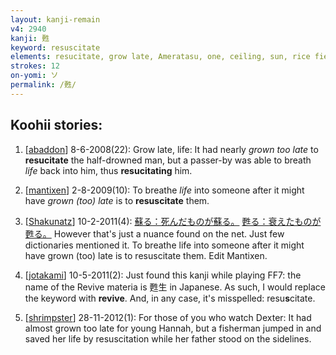 ```yaml
---
layout: kanji-remain
v4: 2940
kanji: 甦
keyword: resuscitate
elements: resucitate, grow late, Ameratasu, one, ceiling, sun, rice field, tucked under the arm, life, This is Your Life, cell, drop, grow up
strokes: 12
on-yomi: ソ
permalink: /甦/
---
```


## Koohii stories: 

1) [<a href="http://kanji.koohii.com/profile/abaddon">abaddon</a>] 8-6-2008(22): Grow late, life: It had nearly <em>grown too late</em> to<strong> resucitate</strong> the half-drowned man, but a passer-by was able to breath <em>life</em> back into him, thus <strong>resucitating</strong> him.

2) [<a href="http://kanji.koohii.com/profile/mantixen">mantixen</a>] 2-8-2009(10): To breathe <em>life</em> into someone after it might have <em>grown (too) late</em> is to <strong>resuscitate</strong> them.

3) [<a href="http://kanji.koohii.com/profile/Shakunatz">Shakunatz</a>] 10-2-2011(4): <a href="midori://search?text=蘇る：死んだものが蘇る。">蘇る：死んだものが蘇る。</a> <a href="midori://search?text=甦る：衰えたものが甦る。">甦る：衰えたものが甦る。</a> However that&#039;s just a nuance found on the net. Just few dictionaries mentioned it. To breathe life into someone after it might have grown (too) late is to resuscitate them. Edit Mantixen.

4) [<a href="http://kanji.koohii.com/profile/jotakami">jotakami</a>] 10-5-2011(2): Just found this kanji while playing FF7: the name of the Revive materia is 甦生 in Japanese. As such, I would replace the keyword with <strong>revive</strong>. And, in any case, it&#039;s misspelled: resu<strong>s</strong>citate.

5) [<a href="http://kanji.koohii.com/profile/shrimpster">shrimpster</a>] 28-11-2012(1): For those of you who watch Dexter: It had almost grown too late for young Hannah, but a fisherman jumped in and saved her life by resuscitation while her father stood on the sidelines.

